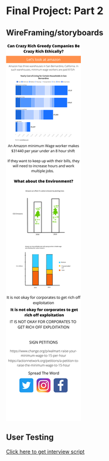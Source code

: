 
# Final Project: Part 2

## WireFraming/storyboards

![Storyboard](StoryBoardPart2.png)

## User Testing

[Click here to get interview script](/UserTestingProject.md)




